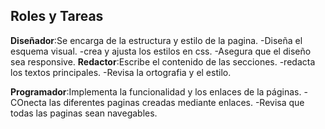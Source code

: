 ## Roles y Tareas
**Diseñador**:Se encarga de la estructura y estilo de la pagina.
-Diseña el esquema visual.
-crea y ajusta los estilos en css.
-Asegura que el diseño sea responsive.
**Redactor**:Escribe el contenido de las secciones.
-redacta los textos principales.
-Revisa la ortografia y el estilo.

**Programador**:Implementa la funcionalidad y los enlaces de la páginas.
-COnecta las diferentes paginas creadas mediante enlaces.
-Revisa que todas las paginas sean navegables.

